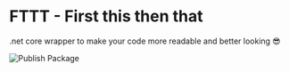 # FTTT - First this then that

.net core wrapper to make your code more readable and better looking 😎

![Publish Package](https://github.com/dylanmeivis/FTTT/workflows/Publish%20Package/badge.svg?branch=main)
